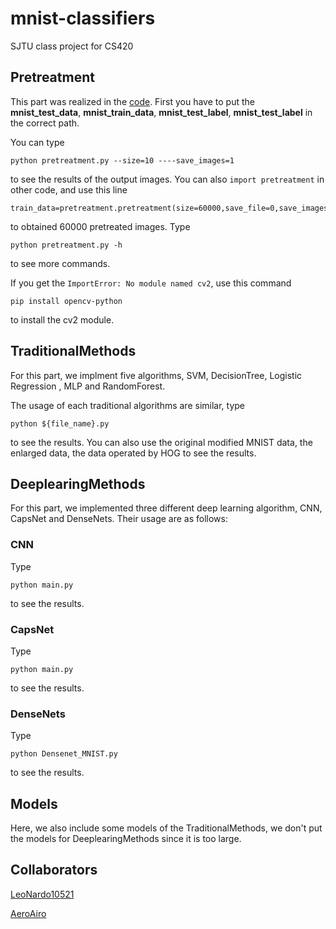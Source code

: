 # mnist-classifiers
SJTU class project for CS420

## Pretreatment

This part was realized in the [code](https://github.com/QLightman/mnist-classifiers/blob/master/traditional_methods/pretreatment.py).
First you have to put the **mnist_test_data**, **mnist_train_data**, **mnist_test_label**, **mnist_test_label** in the correct path.

You can type 
```
python pretreatment.py --size=10 ----save_images=1
```
 to see the results of the output images. You can also `import pretreatment` in other code, and  use this line  
  ```
  train_data=pretreatment.pretreatment(size=60000,save_file=0,save_images=0,rotate=0,hog=0)
  ```
   to obtained 60000 pretreated images.
Type 
```
python pretreatment.py -h 
```
to see more commands.

If you get the `ImportError: No module named cv2`, use this command
```
pip install opencv-python
```
to install the cv2 module.

## TraditionalMethods
For this part, we implment five algorithms, SVM, DecisionTree, Logistic Regression , MLP and RandomForest.

The usage of each traditional algorithms are similar, type
```
python ${file_name}.py
```
to see the results. You can also use the original modified MNIST data, the enlarged data, the data operated by HOG to see the results.

## DeeplearingMethods
For this part, we implemented three different deep learning algorithm, CNN, CapsNet and DenseNets. Their usage are as follows:
### CNN
Type
```
python main.py
```
to see the results.

### CapsNet
Type
```
python main.py
```
to see the results.

### DenseNets
Type
```
python Densenet_MNIST.py
```
to see the results.

## Models
Here, we also include some models of the TraditionalMethods, we don't put the models for DeeplearingMethods since it is too large.

## Collaborators
[LeoNardo10521](https://github.com/LeoNardo10521)

[AeroAiro](https://github.com/AeroAiro)